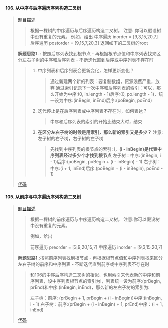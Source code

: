 #### 106. 从中序与后序遍历序列构造二叉树

> [题目描述](https://leetcode-cn.com/problems/construct-binary-tree-from-inorder-and-postorder-traversal)
>
> > 根据一棵树的中序遍历与后序遍历构造二叉树。 
> > 注意:
> > 你可以假设树中没有重复的元素。 
> > 例如，给出 
> > 中序遍历 inorder = [9,3,15,20,7]
> > 后序遍历 postorder = [9,15,7,20,3]
> > 返回如下的二叉树的root
>
> **解题思路1.** : 按照后序列表找到根节点 - 再根据根节点值和中序列表找来区分左右子树的中序和后序列表 - 不断迭代直到后序或中序列表不存在时
>
> > 1. 中序列表和后序列表会更新变化，怎样更新变化？
> >
> >    > 通过新建两个新的列表：要复制数组，资源浪费严重，放弃
> >    > 通过索引记录下一次中序和后序列表的索引：可以，那么开始为中序:(0, in.length - 1)后序:(0, po.length - 1)，统一设为中序:(inBegin, inEnd)后序:(poBegin, poEnd)
> >
> > 2. 迭代停止是在后序列表或中序列表不存在时，如何表达？
> >
> >    > 中序和后序列表的索引的开始比结束大时，结束
> >
> > 3. **在区分左右子树的时候是用索引，那么新的索引又是多少？** 注意:左子树的右子树，右子树的左子树
> >
> >    > 先找到中序列表的根节点的索引: i，**(i - inBegin)是代表中序列表经过多少个才找到根节点**
> >    > 左子树：中序:(inBegin, i - 1)后序:(poBegin, poBegin + (i - inBegin) - 1)
> >    > 右子树：中序:(i + 1, inEnd)后序:(poBegin + (i - inBegin), poEnd - 1)
>
> [代码](Tree_07.java)

#### 105. 从前序与中序遍历序列构造二叉树

> [题目描述](https://leetcode-cn.com/problems/construct-binary-tree-from-preorder-and-inorder-traversal/)
>
> > 根据一棵树的前序遍历与中序遍历构造二叉树。
> > 注意:你可以假设树中没有重复的元素。
> >
> > 例如，给出
> >
> > 前序遍历 preorder = [3,9,20,15,7]
> > 中序遍历 inorder = [9,3,15,20,7]
>
> **解题思路1.**:按照前序列表找到根节点 - 再根据根节点值和中序列表找来区分左右子树的前序和中序列表 - 不断迭代直到前序或中序列表不存在时
>
> > 和106的中序后序构造二叉树的相似，也用索引来代表新的中序和前序列表，设中序列表根节点的索引为i，列表统一设为前序:(prBegin, prEnd)和中序:(inBegin, inEnd)，那么新的左右子树的索引为:
> >
> > 左子树：前序: (prBegin + 1, prBegin + (i - inBegin))中序:(inBegin, i - 1)
> > 右子树：前序:(prBegin + (i - inBegin) + 1, prEnd)中序：(i + 1, inEnd)
>
> [代码](Tree_08.java)

